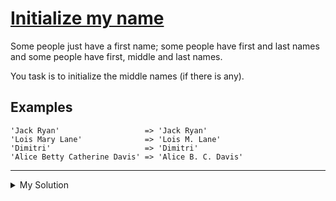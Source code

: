 # [Initialize my name](https://www.codewars.com/kata/5768a693a3205e1cc100071f)

Some people just have a first name; some people have first and last names and some people have first, middle and last
names.

You task is to initialize the middle names (if there is any).

## Examples

    'Jack Ryan'                   => 'Jack Ryan'
    'Lois Mary Lane'              => 'Lois M. Lane'
    'Dimitri'                     => 'Dimitri'
    'Alice Betty Catherine Davis' => 'Alice B. C. Davis'

---

<details><summary>My Solution</summary>

```js
function initializeNames(name) {
  let names = name.split(' ')
  if (names.length < 3) {
    return name
  } else {
    return names
      .map((x, i) => {
        if (i === 0 || i === names.length - 1) return x
        else return `${x[0]}.`
      })
      .join(' ')
  }
}
```

</details>
